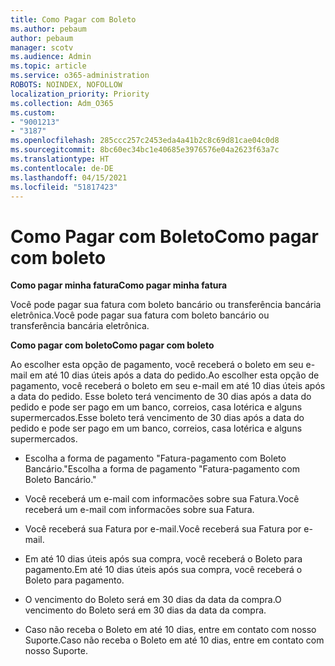 ```yaml
---
title: Como Pagar com Boleto
ms.author: pebaum
author: pebaum
manager: scotv
ms.audience: Admin
ms.topic: article
ms.service: o365-administration
ROBOTS: NOINDEX, NOFOLLOW
localization_priority: Priority
ms.collection: Adm_O365
ms.custom:
- "9001213"
- "3187"
ms.openlocfilehash: 285ccc257c2453eda4a41b2c8c69d81cae04c0d8
ms.sourcegitcommit: 8bc60ec34bc1e40685e3976576e04a2623f63a7c
ms.translationtype: HT
ms.contentlocale: de-DE
ms.lasthandoff: 04/15/2021
ms.locfileid: "51817423"
---
```

# <a name="como-pagar-com-boleto"></a><span data-ttu-id="f4ac9-102">Como Pagar com Boleto</span><span class="sxs-lookup"><span data-stu-id="f4ac9-102">Como pagar com boleto</span></span>

<span data-ttu-id="f4ac9-103">**Como pagar minha fatura**</span><span class="sxs-lookup"><span data-stu-id="f4ac9-103">**Como pagar minha fatura**</span></span>

<span data-ttu-id="f4ac9-104">Você pode pagar sua fatura com boleto bancário ou transferência bancária eletrônica.</span><span class="sxs-lookup"><span data-stu-id="f4ac9-104">Você pode pagar sua fatura com boleto bancário ou transferência bancária eletrônica.</span></span>

<span data-ttu-id="f4ac9-105">**Como pagar com  boleto**</span><span class="sxs-lookup"><span data-stu-id="f4ac9-105">**Como pagar com  boleto**</span></span>

<span data-ttu-id="f4ac9-106">Ao escolher  esta opção de pagamento, você receberá o boleto em seu e-mail em até 10 dias úteis após a data do pedido.</span><span class="sxs-lookup"><span data-stu-id="f4ac9-106">Ao escolher  esta opção de pagamento, você receberá o boleto em seu e-mail em até 10 dias úteis após a data do pedido.</span></span> <span data-ttu-id="f4ac9-107">Esse boleto terá vencimento de 30 dias após a data do pedido e pode ser pago em um banco, correios, casa lotérica e alguns supermercados.</span><span class="sxs-lookup"><span data-stu-id="f4ac9-107">Esse boleto terá vencimento de 30 dias após a data do pedido e pode ser pago em um banco, correios, casa lotérica e alguns supermercados.</span></span>

- <span data-ttu-id="f4ac9-108">Escolha a forma de pagamento "Fatura-pagamento com Boleto Bancário."</span><span class="sxs-lookup"><span data-stu-id="f4ac9-108">Escolha a forma de pagamento "Fatura-pagamento com Boleto Bancário."</span></span>

- <span data-ttu-id="f4ac9-109">Você receberá um e-mail com informacões sobre sua Fatura.</span><span class="sxs-lookup"><span data-stu-id="f4ac9-109">Você receberá um e-mail com informacões sobre sua Fatura.</span></span>

- <span data-ttu-id="f4ac9-110">Você receberá sua Fatura por e-mail.</span><span class="sxs-lookup"><span data-stu-id="f4ac9-110">Você receberá sua Fatura por e-mail.</span></span>

- <span data-ttu-id="f4ac9-111">Em até 10 dias úteis após sua compra, você receberá o Boleto para pagamento.</span><span class="sxs-lookup"><span data-stu-id="f4ac9-111">Em até 10 dias úteis após sua compra, você receberá o Boleto para pagamento.</span></span>

- <span data-ttu-id="f4ac9-112">O vencimento do Boleto será em 30 dias da data da compra.</span><span class="sxs-lookup"><span data-stu-id="f4ac9-112">O vencimento do Boleto será em 30 dias da data da compra.</span></span>

- <span data-ttu-id="f4ac9-113">Caso não receba o Boleto em até 10 dias, entre em contato com nosso Suporte.</span><span class="sxs-lookup"><span data-stu-id="f4ac9-113">Caso não receba o Boleto em até 10 dias, entre em contato com nosso Suporte.</span></span>


